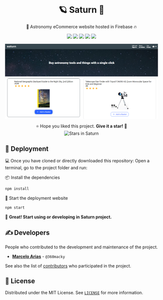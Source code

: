 <h1 align="center">🪐 Saturn 🛒</h1>

<p align="center">🔭 Astronomy eCommerce website hosted in Firebase 🔥</p>

<!-- Shields -->
<p align="center">
  <!-- Node -->
  <img src="https://img.shields.io/static/v1?label=NodeJS&message=v11.14.0&color=339933&logo=node.js" />
  <!-- React -->
  <img src="https://img.shields.io/static/v1?label=React&message=v16.13&color=61DAFB&logo=react" />
  <!-- Material Icons -->
  <img src="https://img.shields.io/static/v1?label=@material-ui/icons&message=v4.9.1&color=0081CB&logo=material-ui" />
  <!-- Firebase -->
  <img src="https://img.shields.io/static/v1?label=Firebase&message=v7.20&color=FFCA28&logo=firebase" />
  <!-- Stripe -->
  <img src="https://img.shields.io/static/v1?label=Stripe-js&message=v1.9&color=008CDD&logo=stripe" />
</p>

<img
  src="./.github/screenshot.png"
  title="Screenshot of Saturn"
  alt="Screenshot of Saturn"
  align="center"
/>

<!-- Stars -->
<p align="center">
  ⭐ Hope you liked this project. <b>Give it a star!</b> 🎉<br/>
  <img
    src="https://img.shields.io/github/stars/360macky/Saturn.svg?style=social"
    title="Stars in Saturn"
    alt="Stars in Saturn"
    align="center"
  />
</p>


## 🚀 Deployment
💻 Once you have cloned or directly downloaded this repository: Open a terminal, go to the project 
folder and run:

📦 Install the dependencies

```bash
npm install
```
🚀 Start the deployment website
```bash
npm start
```
🎉 **Great! Start using or developing in Saturn project.**


## ✍ Developers
People who contributed to the development and maintenance of the project.

* **[Marcelo Arias](https://github.com/360macky)** - `@360macky`

See also the list of [contributors](https://github.com/360macky/Saturn/graphs/contributors) who participated in the project.


## 📃 License
Distributed under the MIT License.
See [`LICENSE`](./LICENSE) for more information.
